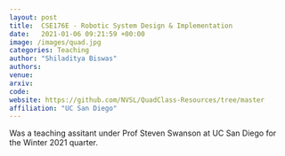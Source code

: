 ```yaml
---
layout: post
title:  CSE176E - Robotic System Design & Implementation
date:   2021-01-06 09:21:59 +00:00
image: /images/quad.jpg
categories: Teaching
author: "Shiladitya Biswas"
authors:
venue:
arxiv: 
code: 
website: https://github.com/NVSL/QuadClass-Resources/tree/master
affiliation: "UC San Diego"
---
```


Was a teaching assitant under Prof Steven Swanson at UC San Diego for the Winter 2021 quarter.